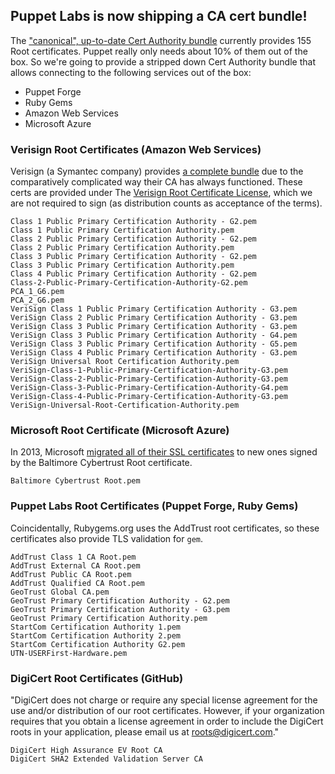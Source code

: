 ## Puppet Labs is now shipping a CA cert bundle!

The ["canonical", up-to-date Cert Authority bundle](https://github.com/bagder/ca-bundle/) currently provides 155 Root certificates. Puppet really only needs about 10% of them out of the box. So we're going to provide a stripped down Cert Authority bundle that allows connecting to the following services out of the box:

- Puppet Forge
- Ruby Gems
- Amazon Web Services
- Microsoft Azure

### Verisign Root Certificates (Amazon Web Services)

Verisign (a Symantec company) provides [a complete bundle](https://www.symantec.com/page.jsp?id=roots) due to the comparatively complicated way their CA has always functioned. These certs are provided under The [Verisign Root Certificate License](https://www.symantec.com/content/en/us/about/media/repository/root-certificate-license-agreement.pdf), which we are not required to sign (as distribution counts as acceptance of the terms).

    Class 1 Public Primary Certification Authority - G2.pem
    Class 1 Public Primary Certification Authority.pem
    Class 2 Public Primary Certification Authority - G2.pem
    Class 2 Public Primary Certification Authority.pem
    Class 3 Public Primary Certification Authority - G2.pem
    Class 3 Public Primary Certification Authority.pem
    Class 4 Public Primary Certification Authority - G2.pem
    Class-2-Public-Primary-Certification-Authority-G2.pem
    PCA_1_G6.pem
    PCA_2_G6.pem
    VeriSign Class 1 Public Primary Certification Authority - G3.pem
    VeriSign Class 2 Public Primary Certification Authority - G3.pem
    VeriSign Class 3 Public Primary Certification Authority - G3.pem
    VeriSign Class 3 Public Primary Certification Authority - G4.pem
    VeriSign Class 3 Public Primary Certification Authority - G5.pem
    VeriSign Class 4 Public Primary Certification Authority - G3.pem
    VeriSign Universal Root Certification Authority.pem
    VeriSign-Class-1-Public-Primary-Certification-Authority-G3.pem
    VeriSign-Class-2-Public-Primary-Certification-Authority-G3.pem
    VeriSign-Class-3-Public-Primary-Certification-Authority-G4.pem
    VeriSign-Class-4-Public-Primary-Certification-Authority-G3.pem
    VeriSign-Universal-Root-Certification-Authority.pem

### Microsoft Root Certificate (Microsoft Azure)

In 2013, Microsoft [migrated all of their SSL certificates](http://azure.microsoft.com/en-us/blog/windows-azure-root-certificate-migration/) to new ones signed by the Baltimore Cybertrust Root certificate.

    Baltimore Cybertrust Root.pem
    
### Puppet Labs Root Certificates (Puppet Forge, Ruby Gems)

Coincidentally, Rubygems.org uses the AddTrust root certificates, so these certificates also provide TLS validation for `gem`.

    AddTrust Class 1 CA Root.pem
    AddTrust External CA Root.pem
    AddTrust Public CA Root.pem
    AddTrust Qualified CA Root.pem
    GeoTrust Global CA.pem
    GeoTrust Primary Certification Authority - G2.pem
    GeoTrust Primary Certification Authority - G3.pem
    GeoTrust Primary Certification Authority.pem
    StartCom Certification Authority 1.pem
    StartCom Certification Authority 2.pem
    StartCom Certification Authority G2.pem
    UTN-USERFirst-Hardware.pem
    
### DigiCert Root Certificates (GitHub)

"DigiCert does not charge or require any special license agreement for the use and/or distribution of our root certificates. However, if your organization requires that you obtain a license agreement in order to include the DigiCert roots in your application, please email us at roots@digicert.com."

    DigiCert High Assurance EV Root CA
    DigiCert SHA2 Extended Validation Server CA

